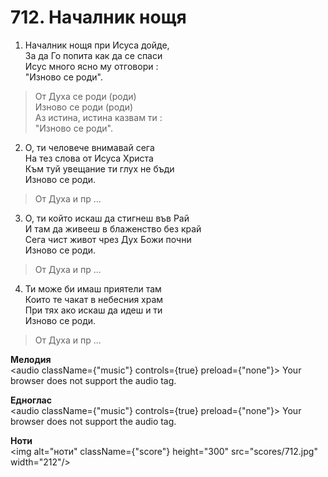# 712. Началник нощя

1. Началник нощя при Исуса дойде,  
За да Го попита как да се спаси  
Исус много ясно му отговори :  
"Изново се роди".  

> От Духа се роди (роди)  
> Изново се роди (роди)  
> Аз истина, истина казвам ти :  
> "Изново се роди".  

2. О, ти человече внимавай сега  
На тез слова от Исуса Христа  
Към туй увещание ти глух не бъди  
Изново се роди.  

> От Духа и пр ...  

3. О, ти който искаш да стигнеш във Рай  
И там да живееш в блаженство без край  
Сега чист живот чрез Дух Божи почни  
Изново се роди.  

> От Духа и пр ...  

4. Ти може би имаш приятели там  
Които те чакат в небесния храм  
При тях ако искаш да идеш и ти  
Изново се роди.  

> От Духа и пр ...

**Мелодия**  
<audio className={"music"} controls={true} preload={"none"}>
    <source src="mp3/712.mp3" type="audio/mpeg"/>
    Your browser does not support the audio tag.
</audio>

**Едноглас**  
<audio className={"music"} controls={true} preload={"none"}>
    <source src="transp/712.mp3" type="audio/mpeg"/>
    Your browser does not support the audio tag.
</audio>

**Ноти**  
<img alt="ноти" className={"score"} height="300" src="scores/712.jpg" width="212"/>
